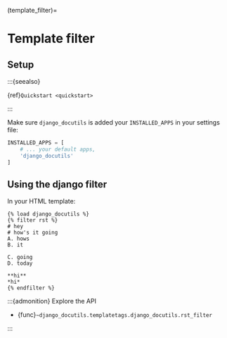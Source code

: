 (template_filter)=

# Template filter

## Setup

:::{seealso}

{ref}`Quickstart <quickstart>`

:::

Make sure `django_docutils` is added your `INSTALLED_APPS` in your settings file:

```python
INSTALLED_APPS = [
    # ... your default apps,
    'django_docutils'
]
```

## Using the django filter

In your HTML template:

```django
{% load django_docutils %}
{% filter rst %}
# hey
# how's it going
A. hows
B. it

C. going
D. today

**hi**
*hi*
{% endfilter %}
```

:::{admonition} Explore the API

- {func}`~django_docutils.templatetags.django_docutils.rst_filter`

:::
